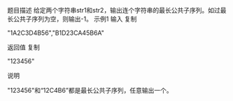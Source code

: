 题目描述
给定两个字符串str1和str2，输出连个字符串的最长公共子序列。如过最长公共子序列为空，则输出-1。
示例1
输入
复制

"1A2C3D4B56","B1D23CA45B6A"

返回值
复制

"123456"

说明

"123456"和“12C4B6”都是最长公共子序列，任意输出一个。

